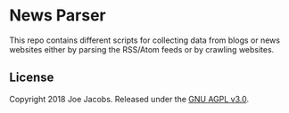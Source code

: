 News Parser
===========
This repo contains different scripts for collecting data from blogs or news
websites either by parsing the RSS/Atom feeds or by crawling websites.

License
-------
Copyright 2018 Joe Jacobs. Released under the [GNU AGPL v3.0](LICENSE).
